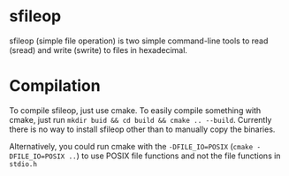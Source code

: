 # sfileop
sfileop (simple file operation) is two simple command-line tools to read (sread) and write (swrite) to files in hexadecimal.
# Compilation
To compile sfileop, just use cmake. To easily compile something with cmake, just run `mkdir buid && cd build && cmake .. --build`. Currently there is no way to install sfileop other than to manually copy the binaries.

Alternatively, you could run cmake with the `-DFILE_IO=POSIX` (`cmake -DFILE_IO=POSIX ..`) to use POSIX file functions and not the file functions in `stdio.h`
